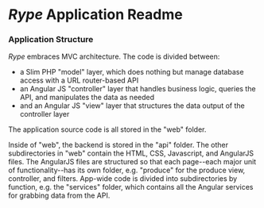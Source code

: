 <h1><em>Rype</em> Application Readme</h1>

<h3>Application Structure</h3>

<em>Rype</em> embraces MVC architecture. The code is divided between:
<ul>
	<li>a Slim PHP "model" layer, which does nothing but manage database access with a URL router-based API</li>
	<li>an Angular JS "controller" layer that handles business logic, queries the API, and manipulates the data as needed</li>
	<li>and an Angular JS "view" layer that structures the data output of the controller layer</li>
</ul>

The application source code is all stored in the "web" folder.

Inside of "web", the backend is stored in the "api" folder. The other subdirectories in "web"
contain the HTML, CSS, Javascript, and AngularJS files. The AngularJS files are structured so that each
page--each major unit of functionality--has its own folder, e.g. "produce" for the produce view, controller,
and filters. App-wide code is divided into subdirectories by function, e.g. the "services" folder, which contains
all the Angular services for grabbing data from the API.
